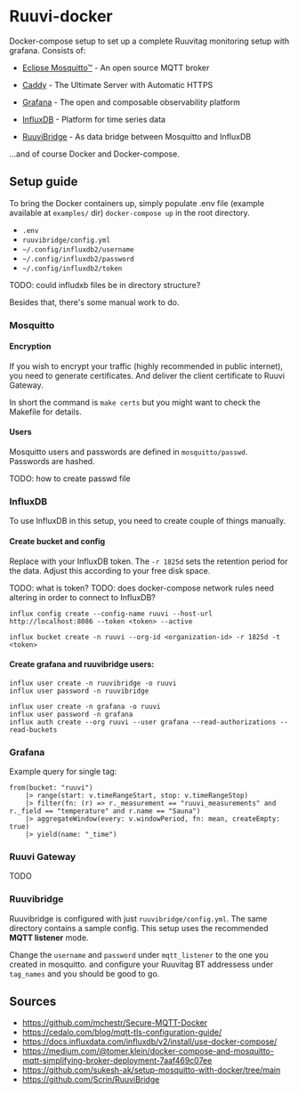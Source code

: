 # Ruuvi-docker
Docker-compose setup to set up a complete Ruuvitag monitoring setup with grafana. Consists of:

- [Eclipse Mosquitto™](https://mosquitto.org/) - An open source MQTT broker

- [Caddy](https://caddyserver.com/) - The Ultimate Server with Automatic HTTPS

- [Grafana](https://grafana.com) - The open and composable observability platform

- [InfluxDB](https://www.influxdata.com/) - Platform for time series data

- [RuuviBridge](https://github.com/Scrin/RuuviBridge) - As data bridge between Mosquitto and InfluxDB

...and of course Docker and Docker-compose.

## Setup guide

To bring the Docker containers up, simply populate .env file (example available at `examples/` dir) `docker-compose up` in the root directory.

- `.env`
- `ruuvibridge/config.yml`
- `~/.config/influxdb2/username` 
- `~/.config/influxdb2/password`
- `~/.config/influxdb2/token`

TODO: could infludxb files be in directory structure?

Besides that, there's some manual work to do.

### Mosquitto

#### Encryption
If you wish to encrypt your traffic (highly recommended in public internet), you need to generate certificates. And deliver the client certificate to Ruuvi Gateway.

In short the command is `make certs` but you might want to check the Makefile for details.

#### Users
Mosquitto users and passwords are defined in `mosquitto/passwd`. Passwords are hashed.

TODO: how to create passwd file

### InfluxDB
To use InfluxDB in this setup, you need to create couple of things manually.

#### Create bucket and config

Replace <token> with your InfluxDB token. The `-r 1825d` sets the retention period for the data. Adjust this according to your free disk space.

TODO: what is token?
TODO: does docker-compose network rules need altering in order to connect to InfluxDB?

```
influx config create --config-name ruuvi --host-url http://localhost:8086 --token <token> --active

influx bucket create -n ruuvi --org-id <organization-id> -r 1825d -t <token>
```


#### Create grafana and ruuvibridge users:
```
influx user create -n ruuvibridge -o ruuvi
influx user password -n ruuvibridge

influx user create -n grafana -o ruuvi
influx user password -n grafana
influx auth create --org ruuvi --user grafana --read-authorizations --read-buckets
```

### Grafana

Example query for single tag:

```
from(bucket: "ruuvi")
    |> range(start: v.timeRangeStart, stop: v.timeRangeStop)
    |> filter(fn: (r) => r._measurement == "ruuvi_measurements" and r._field == "temperature" and r.name == "Sauna")
    |> aggregateWindow(every: v.windowPeriod, fn: mean, createEmpty: true)
    |> yield(name: "_time")
```


### Ruuvi Gateway

TODO

### Ruuvibridge

Ruuvibridge is configured with just `ruuvibridge/config.yml`. The same directory contains a sample config. This setup uses the recommended **MQTT listener** mode.

Change the `username` and `password` under `mqtt_listener` to the one you created in mosquitto. and configure your Ruuvitag BT addressess under `tag_names` and you should be good to go.

## Sources

- https://github.com/mchestr/Secure-MQTT-Docker
- https://cedalo.com/blog/mqtt-tls-configuration-guide/
- https://docs.influxdata.com/influxdb/v2/install/use-docker-compose/
- https://medium.com/@tomer.klein/docker-compose-and-mosquitto-mqtt-simplifying-broker-deployment-7aaf469c07ee
- https://github.com/sukesh-ak/setup-mosquitto-with-docker/tree/main
- https://github.com/Scrin/RuuviBridge